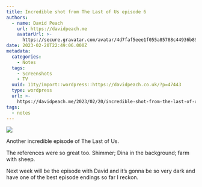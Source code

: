 ```yaml
---
title: Incredible shot from The Last of Us episode 6
authors:
  - name: David Peach
    url: https://davidpeach.me
    avatarUrl: >-
      https://secure.gravatar.com/avatar/4d7faf5eee1f055a85788c44936b8995eaab6dfb004e7854ec747ccb272e91ee?s=96&d=mm&r=g
date: 2023-02-20T22:49:06.000Z
metadata:
  categories:
    - Notes
  tags:
    - Screenshots
    - TV
  uuid: 11ty/import::wordpress::https://davidpeach.co.uk/?p=47443
  type: wordpress
  url: >-
    https://davidpeach.me/2023/02/20/incredible-shot-from-the-last-of-us-episode-6/
tags:
  - notes
---
```

[![](/assets/1000002127-1536x860-bW8ELYotv79P.jpg)](/assets/1000002127-1536x860-bW8ELYotv79P.jpg)

Another incredible episode of The Last of Us.

The references were so great too. Shimmer; Dina in the background; farm with sheep.

Next week will be the episode with David and it’s gonna be so very dark and have one of the best episode endings so far I reckon.